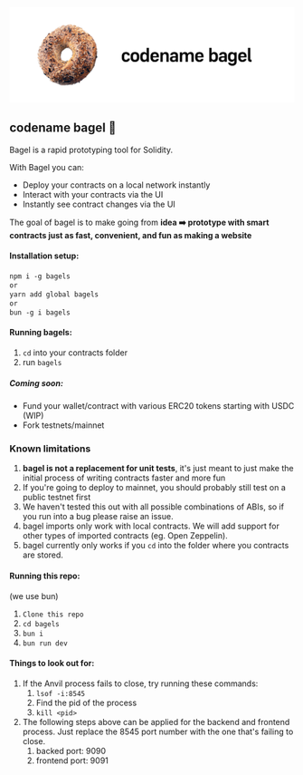 ![codename bagel](./assets/banner.png)

## codename bagel 🥯

Bagel is a rapid prototyping tool for Solidity. 

With Bagel you can:
- Deploy your contracts on a local network instantly
- Interact with your contracts via the UI 
- Instantly see contract changes via the UI

The goal of bagel is to make going from **idea ➡️ prototype with smart contracts just as fast, convenient, and fun as making a website**

#### Installation setup:
```
npm i -g bagels 
or 
yarn add global bagels 
or 
bun -g i bagels
```

#### Running bagels: 
1) `cd` into your contracts folder 
2) run `bagels`

##### Coming soon:
- Fund your wallet/contract with various ERC20 tokens starting with USDC (WIP)
- Fork testnets/mainnet

### Known limitations
1) **bagel is not a replacement for unit tests**, it's just meant to just make the initial process of writing contracts faster and more fun
2) If you're going to deploy to mainnet, you should probably still test on a public testnet first
3) We haven't tested this out with all possible combinations of ABIs, so if you run into a bug please raise an issue.
4) bagel imports only work with local contracts. We will add support for other types of imported contracts (eg. Open Zeppelin).
5) bagel currently only works if you `cd` into the folder where you contracts are  stored.
#### Running this repo: 
(we use bun)

1) `Clone this repo`
2) `cd bagels`
3) `bun i`
4) `bun run dev`

#### Things to look out for: 
1) If the Anvil process fails to close, try running these commands: 
   1) `lsof -i:8545`
   2) Find the pid of the process
   3) `kill <pid>`
2) The following steps above can be applied for the backend and frontend process. Just replace the 8545 port number with the one that's failing to close.
   1) backed port: 9090 
   2) frontend port: 9091